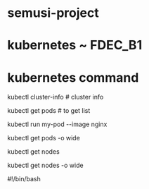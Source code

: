 # semusi-project

# kubernetes ~ FDEC_B1 

# kubernetes command 

kubectl cluster-info # cluster info

kubectl get pods # to get list 

kubectl run my-pod --image nginx 

kubectl get pods -o wide 

kubectl get nodes 

kubectl get nodes -o wide 


#!/bin/bash 